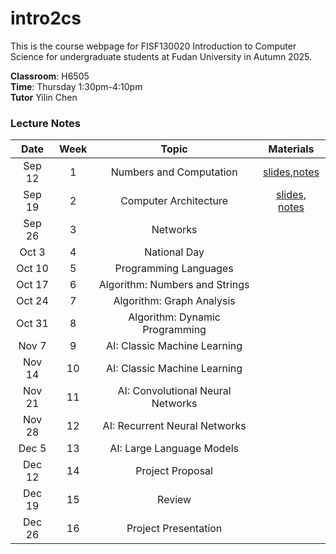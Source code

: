 # intro2cs

This is the course webpage for FISF130020 Introduction to Computer Science for undergraduate students at Fudan University in Autumn 2025.

**Classroom**: H6505  
**Time**: Thursday 1:30pm-4:10pm  
**Tutor** Yilin Chen  

### Lecture Notes

| Date | Week | Topic | Materials |
|:---------:|:---------:|:---------:|:------------------:|
| Sep 12 |  1 | Numbers and Computation | [slides](slides/l1-numbers-slides.pdf),[notes](notes/l1-numbers-notes.pdf) |
| Sep 19 |  2 | Computer Architecture | [slides](slides/l2-arch-slides.pdf), [notes](notes/l2-arch-notes.pdf) |
| Sep 26 |  3 | Networks |   |
| Oct 3  |  4 | National Day |  |
| Oct 10 |  5 | Programming Languages |  |
| Oct 17 |  6 | Algorithm: Numbers and Strings  |  |
| Oct 24 |  7 | Algorithm: Graph Analysis  |   |
| Oct 31 |  8 | Algorithm: Dynamic Programming |  |
| Nov 7  |  9 | AI: Classic Machine Learning |   |
| Nov 14 | 10 | AI: Classic Machine Learning |   |
| Nov 21 | 11 | AI: Convolutional Neural Networks |   |
| Nov 28 | 12 | AI: Recurrent Neural Networks |   |
| Dec 5  | 13 | AI: Large Language Models |   |
| Dec 12 | 14 | Project Proposal |   |
| Dec 19 | 15 | Review |   |
| Dec 26 | 16 | Project Presentation | |
